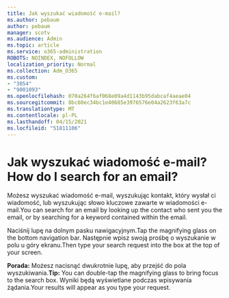 ```yaml
---
title: Jak wyszukać wiadomość e-mail?
ms.author: pebaum
author: pebaum
manager: scotv
ms.audience: Admin
ms.topic: article
ms.service: o365-administration
ROBOTS: NOINDEX, NOFOLLOW
localization_priority: Normal
ms.collection: Adm_O365
ms.custom:
- "3054"
- "9001093"
ms.openlocfilehash: 070a264f6af068e09a4d1143b95dabcaf4aeae04
ms.sourcegitcommit: 8bc60ec34bc1e40685e3976576e04a2623f63a7c
ms.translationtype: MT
ms.contentlocale: pl-PL
ms.lasthandoff: 04/15/2021
ms.locfileid: "51811106"
---
```

# <a name="how-do-i-search-for-an-email"></a><span data-ttu-id="ee1c0-102">Jak wyszukać wiadomość e-mail?</span><span class="sxs-lookup"><span data-stu-id="ee1c0-102">How do I search for an email?</span></span>

<span data-ttu-id="ee1c0-103">Możesz wyszukać wiadomość e-mail, wyszukując kontakt, który wysłał ci wiadomość, lub wyszukując słowo kluczowe zawarte w wiadomości e-mail.</span><span class="sxs-lookup"><span data-stu-id="ee1c0-103">You can search for an email by looking up the contact who sent you the email, or by searching for a keyword contained within the email.</span></span>

<span data-ttu-id="ee1c0-104">Naciśnij lupę na dolnym pasku nawigacyjnym.</span><span class="sxs-lookup"><span data-stu-id="ee1c0-104">Tap the magnifying glass on the bottom navigation bar.</span></span> <span data-ttu-id="ee1c0-105">Następnie wpisz swoją prośbę o wyszukanie w polu u góry ekranu.</span><span class="sxs-lookup"><span data-stu-id="ee1c0-105">Then type your search request into the box at the top of your screen.</span></span> 

<span data-ttu-id="ee1c0-106">**Porada:** Możesz nacisnąć dwukrotnie lupę, aby przejść do pola wyszukiwania.</span><span class="sxs-lookup"><span data-stu-id="ee1c0-106">**Tip:** You can double-tap the magnifying glass to bring focus to the search box.</span></span> <span data-ttu-id="ee1c0-107">Wyniki będą wyświetlane podczas wpisywania żądania.</span><span class="sxs-lookup"><span data-stu-id="ee1c0-107">Your results will appear as you type your request.</span></span> 
